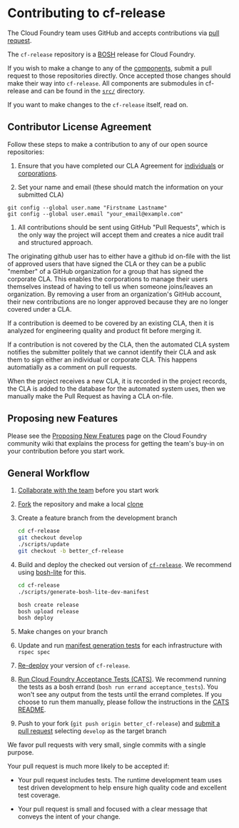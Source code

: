 # Contributing to cf-release

The Cloud Foundry team uses GitHub and accepts contributions via
[pull request](https://help.github.com/articles/using-pull-requests).

The `cf-release` repository is a [BOSH](https://github.com/cloudfoundry/bosh)
release for Cloud Foundry.

If you wish to make a change to any of the [components](https://github.com/cloudfoundry/cf-release#cloud-foundry-components-v2),
submit a pull request to those repositories directly. Once accepted those changes
should make their way into `cf-release`. All components are submodules in cf-release
and can be found in the [`src/`](https://github.com/cloudfoundry/cf-release/tree/master/src)
directory.

If you want to make changes to the `cf-release` itself, read on.

## Contributor License Agreement

Follow these steps to make a contribution to any of our open source repositories:

1. Ensure that you have completed our CLA Agreement for
  [individuals](http://www.cloudfoundry.org/individualcontribution.pdf) or
  [corporations](http://www.cloudfoundry.org/corpcontribution.pdf).

1. Set your name and email (these should match the information on your submitted CLA)
  ```
  git config --global user.name "Firstname Lastname"
  git config --global user.email "your_email@example.com"
  ```

1. All contributions should be sent using GitHub "Pull Requests", which is the only way the project will accept them
  and creates a nice audit trail and structured approach.

The originating github user has to either have a github id on-file with the list of approved users that have signed
the CLA or they can be a public "member" of a GitHub organization for a group that has signed the corporate CLA.
This enables the corporations to manage their users themselves instead of having to tell us when someone joins/leaves
an organization. By removing a user from an organization's GitHub account, their new contributions are no longer
approved because they are no longer covered under a CLA.

If a contribution is deemed to be covered by an existing CLA, then it is analyzed for engineering quality and product
fit before merging it.

If a contribution is not covered by the CLA, then the automated CLA system notifies the submitter politely that we
cannot identify their CLA and ask them to sign either an individual or corporate CLA. This happens automatially as a
comment on pull requests.

When the project receives a new CLA, it is recorded in the project records, the CLA is added to the database for the
automated system uses, then we manually make the Pull Request as having a CLA on-file.

## Proposing new Features
Please see the [Proposing New Features](https://github.com/cloudfoundry-community/cf-docs-contrib/wiki/Proposing-New-Features) page on the Cloud Foundry community wiki that explains the process for getting the team's buy-in on your contribution before you start work.

## General Workflow

1. [Collaborate with the team](https://github.com/cloudfoundry-community/cf-docs-contrib/wiki/Proposing-New-Features) before you start work
1. [Fork](https://help.github.com/articles/fork-a-repo) the repository and make a local [clone](https://help.github.com/articles/fork-a-repo#step-2-create-a-local-clone-of-your-fork)
1. Create a feature branch from the development branch

   ```bash
   cd cf-release
   git checkout develop
   ./scripts/update
   git checkout -b better_cf-release

   ```
1. Build and deploy the checked out version of
   [`cf-release`](http://docs.cloudfoundry.org/bosh/create-release.html#dev-release). We recommend using 
   [bosh-lite](https://github.com/cloudfoundry/bosh-lite) for this.

   ```bash
   cd cf-release
   ./scripts/generate-bosh-lite-dev-manifest
   
   bosh create release
   bosh upload release
   bosh deploy
   ```
1. Make changes on your branch
1. Update and run [manifest generation tests](spec) for each infrastructure with `rspec spec`
1. [Re-deploy](http://docs.cloudfoundry.org/deploying/) your version of `cf-release`.
1. [Run Cloud Foundry Acceptance Tests (CATS)](https://github.com/cloudfoundry/cf-acceptance-tests).  We recommend
   running the tests as a bosh errand (`bosh run errand acceptance_tests`). You won't see any output from the tests 
   until the errand completes.  If you choose to run them manually, please follow the instructions in the
   [CATS README](https://github.com/cloudfoundry/cf-acceptance-tests/blob/master/README.md).
1. Push to your fork (`git push origin better_cf-release`) and
   [submit a pull request](https://help.github.com/articles/creating-a-pull-request)
   selecting `develop` as the target branch

We favor pull requests with very small, single commits with a single purpose.

Your pull request is much more likely to be accepted if:

* Your pull request includes tests. The runtime development team uses test driven development to help ensure high
  quality code and excellent test coverage.

* Your pull request is small and focused with a clear message that conveys the intent of your change.
